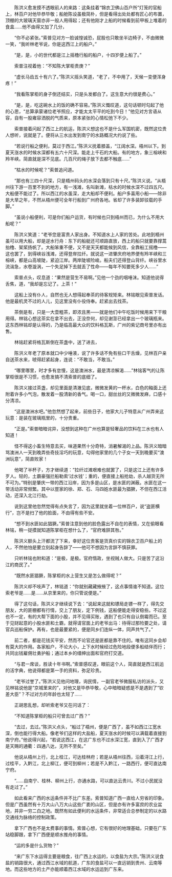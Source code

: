 　　陈洪义愈发摸不透眼前人的来路：这条挂着“锦衣卫佛山百户所”灯笼的官船上，林百户对他毕恭毕敬；船舱陈设虽极简朴，但是看得出处处都有匠心的布置，顶棚的大玻璃天窗亦非一般人用得起；还有他刚才上船的时候看到前甲板上堆着的食盒……他不由得又加了几分，

　　“你不必紧张。”索普见对方一脸诚惶诚恐，屁股也只敢坐半边椅子，不由微微一笑，“我听林老爷说，你是这西江上的船户。”

　　“是，是，小的世代都是江上摇橹行船的船户，十四岁便上船了。”

　　索普注视着他：“不知陈大掌柜贵庚？”

　　“虚长马齿五十有六了。”陈洪义摇头笑道，“老了，不中用了，天候一变便浑身疼！”

　　“我看陈掌柜的身子倒还结实，只是头发都白了。这生意大约很是费心。”

　　“是，是，吃这碗水上的饭的确不容易。”陈洪义慨叹道，这句话顿时勾起了他的心思，“总算承蒙诸位老爷照应，才能太太平平的吃到今日！”他见对方言语从容，自有一股雍容洒脱的气质来，原本紧张的心情松弛下不少。

　　索普接着问起了西江上的航运，陈洪义想这也不是什么军国机密，既然这位贵人想听，说就是了。便将从三水出发到南宁的水路概况大约说了些。

　　“若说行船之便利，莫过于西江。”陈洪义抚着膝盖，“江阔水深。梧州以下。到夏天涨水的时候水深都有五六十尺深。能走上千石的大船。有的地方，象三榕峡和羚羊峡。简直就是深不见底。几百尺的绳子放下去都不触底……”

　　“枯水的时候呢？”索普追问道。

　　“那也有三四十尺深，只是梧州码头的水深会落到只有十尺。”陈洪义说。“从梧州往下游一百里不到的地方，有一浅滩，名叫新滩，枯水的时候水深不过四五尺。大船便不能过了。所以西江的水虽深，走大船却不便利。船户多喜用小船――除非是大旱之年，不然从梧州便可全年行船到广州府各地。省却了许多装卸驳载的手脚。”

　　“虽说小船便利，可是你们船户运货，有时候也只到梧州而已，为什么不用大船呢？”

　　陈洪义笑道：“老爷您是富贵人家出身。不知道水上人家的苦处。此地到梧州虽可以用大船，却是逆水行舟：东下的船艇还可顺路直放，西上的船只就要靠撑蒿抬橹、架桨扬帆了。大船笨重不便，又不是天天都能候到风信，全靠船工摇橹――这也罢了，到得峡谷浅滩，还得登岸拉纤。就说这一进肇庆府地界便有羚羊峡和三榕峡，都是山高坡陡，紧迫江岸。两岸陡坡险峻。船夫们还得登山背纤。峡谷里水流湍急，水卷漩涡，一个失足掉下去就丢了性命――每年不知要死多少人……”

　　索普点头，叹息道：“果然是营生不易啊。”见他一个劲的咽唾沫。知道他说得舌焦，道，“我却是忘记了。上茶！”

　　这船上没有仆人，自然也无人想得起奉茶的待客规矩来。林铭眼见索普发话。他是最机灵不过的人儿，见这里没有仆役侍奉。赶紧出去找茶。

　　茶倒是有，只是一大壶粗茶，即浓且黑――就是他们中午吃饭时候用来下干粮用得。林铭心想这茶实在拿不出去，正没奈何，却见谢澎已经拿出一个玻璃瓶来。这东西林铭却是认得的，乃是临高最大众的饮料格瓦斯，广州的紫记商号里亦有出售。

　　林铭赶紧将格瓦斯倒在茶盏中，送了进去，

　　陈洪义年老了原本就口中少唾液，说了许多话不免有些口干舌燥，见林百户亲自送茶水来，唬得赶紧起身，连说：“不敢当，不敢当。”

　　“哪里哪里，时才多有怠慢，这是澳洲水，最是清凉解渴……”林铭客气的让陈掌柜很是不习惯，也愈发搞不清索普的底细了。

　　陈洪义接过茶盏，却见里面是清澈见底，微微发黄的一杯水，白色的釉面上还附着许多小气泡，散发着一股清新的香气。喝一口，甜丝丝的又微微发麻，口感十分清凉。

　　“这是澳洲水吧。”他忽然想了起来，前些日子，他家大儿子特意从广州弄来这玩意：是装在玻璃瓶里的，十分贵重。

　　“正是。”索普暗暗诧异，没想到这种在广州也算是轻奢品的饮料在三水也有人知道！

　　怪不得这小畜生特意去买，味道果然十分奇特，消暑解渴的上品。陈洪义暗暗骂澳洲人一天到晚弄些奇技淫巧的玩意，勾得他家里的几个子女一天到晚要买“澳洲玩意”，简直败家！

　　他喝了半杯子，方才继续道：“拉纤过滩艰难也就罢了，只是这江上还有许多歹人。轻的，土霸豪强拦船勒索‘过水钱’；重的，便直接上船抢劫，杀人越货无所不可为。”特别是肇庆一带的西江沿岸，因为多是山区，是水匪的渊蔽。水匪在这一带活动非常频繁。其中以疍家的徐、郑、石、马四姓水匪最为猖獗，不但在西江活动，还深入北江行劫。

　　说到这里他忽然觉得有点失言了，因为这里就坐着一位林百户，说“盗匪横行”，岂不是扫了他的脸面，不由得有些不安。

　　“想不到水匪如此猖獗。”索普注意到他的脸色露出不自在的表情，又在偷眼看林铭，稍一捉摸就知道陈掌柜在想什么了，“官府难辞其咎。”

　　陈洪义额头上汗都流了下来，幸好这位贵客是货真价实的锦衣卫百户船上的人，不然他怕是要立刻起身告辞了――他可不想因为言辞不慎获罪。

　　只听林铭也附和道：“是极，是极。官府惰政，坐视贼人做大。只是苦了这沿江的商民了。”

　　“既然水匪猖獗，陈掌柜的水上营生又是怎么做得呢？”

　　陈洪义却不吱声了，林铭道：“你就别藏藏掖掖了，这点事情谁不知道。这位索老爷是……是……从京里来的，你只管说便是。”

　　得了这句话，陈洪义才继续说下去：“说起来这就和镖局走镖一样了，得先交朋友，大的匪棚都有行情，交上了朋友，定下例钱，这船便能走得安稳些。不过这也不一定，有的大帮下面的小股，并不见得买账，遇到了也只有自认倒霉而已。至于见财起意的小股水匪和土霸，就得请官面上的老爷出马：待得过那险要之处，请官兵巡船保护。再有，也是最要紧的，便是同乡们连纵一体，同声共气了。”

　　前二者，都是花钱买平安，然而不论官还是匪都是靠不住的。唯有这同乡会却有莫大的作用。各家船户，不论大小，上下水时候经过危险地段便多船结伴而行；共同出钱雇佣壮勇护船；通过本乡的缙绅出面和官府打交道。

　　“与君一席谈，胜读十年书啊。”索普感叹道，眼前这个人，简直就是西江航运的活字典，他说得都是第一手的资料，弥足珍贵。

　　“老爷过誉了。”陈洪义见他问地理，询民情，一副官老爷微服私访的派头，又见林铭说他是“京城里来的”，对他又是毕恭毕敬，心中暗暗疑惑是不是遇到了“钦差大臣”？不过对方的年龄也太轻了……

　　正胡思乱想，却听索老爷又在问话了：

　　“不知道陈掌柜的船只可曾去过广西？”

　　“去过，去过。”陈洪义点头，“船过了梧州，便是广西了，虽不如西江江宽水深，倒也能行得大船。像老爷们这样的大盐船，夏天涨水的时候可以满载着直接到南宁府。”他说得兴起，“若说这西江，在这广东也不过水深江宽，直到入了广西才是天赐的通衢：四通八达，无所不至矣。”

　　他说从梧州上行，北上桂江，可达桂林府；若是从梧州往西，沿着浔江上行，过桂平，入黔江，北上柳江，便可到柳州；若是不入黔江，一路西行，便可直达南宁府。

　　“……自南宁、桂林、柳州上行，亦通水路，可以直达云贵川。不过小民就没有走过了。”

　　如此看来广西的水运条件并不比广东差。索普知道广西一直给人穷省的印象。但是广西虽然有十万大山八万大山这些广袤的山区，但是亦有许多富庶的农业盆地，并非一穷二白之地。既然有如此便利的水运条件，非常适合总参制定的以水路交通线为脉络的控制政策。

　　拿下广西也不是太费事的事情。索普心想，它有很好的地理基础，只要在广东站稳脚跟，拿下广西便是顺水推舟的事情。

　　“运的多是什么货物？”

　　“来广东下水运得主要是粮食，往广西上水运的，以食盐为大宗。”陈洪义说食盐的销路很大，通过西江水域的航道，广东的食盐可以一直远销到贵州、云南等地。而这些地方的土产亦能顺着西江水域的水运运到广东来。
